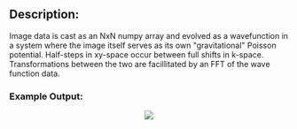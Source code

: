 ## Description:
Image data is cast as an NxN numpy array and evolved as a wavefunction in a system where the image itself serves as its own "gravitational" Poisson potential. Half-steps in xy-space occur between full shifts in k-space. Transformations between the two are facillitated by an FFT of the wave function data. 


### Example Output:
<p align="center">
  <img src="https://github.com/rp-mullen/quantum-image-evolver/blob/main/main.gif"/>
</p>

